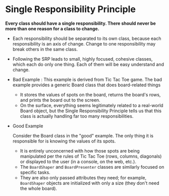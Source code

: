 # Single Responsibility Principle

**Every class should have a single responsibility. There should never be more than one reason for a class to change.**

* Each responsibility should be separated to its own class, because each responsibility is an axis of change. Change to one responsibility may break others in the same class.
* Following the SRP leads to small, highly focused, cohesive classes, which each do only one thing. Each of them will be easy understand and change.

* Bad Example : 
  This example is derived from  Tic Tac Toe game. The bad example provides a generic Board class that does board-related things
    *  It stores the values of spots on the board, returns the board's rows, and prints the board out to the screen. 
    *  On the surface, everything seems legitimately related to a real-world Board object, but the Single Responsibility Principle tells us that this class is actually handling far too many responsibilities.

* Good Example

    Consider the Board class in the "good" example. The only thing it is responsible for is knowing the values of its spots. 
    * It is entirely unconcerned with how those spots are being manipulated per the rules of Tic Tac Toe (rows, columns, diagonals) 
or displayed to the user (in a console, on the web, etc.). 
    * The `BoardShaper` and `BoardPresenter` classes are similarly focused on specific tasks.
    * They are also only passed attributes they need; for example, `BoardShaper` objects are initialized with only a size (they don't need the whole board).
